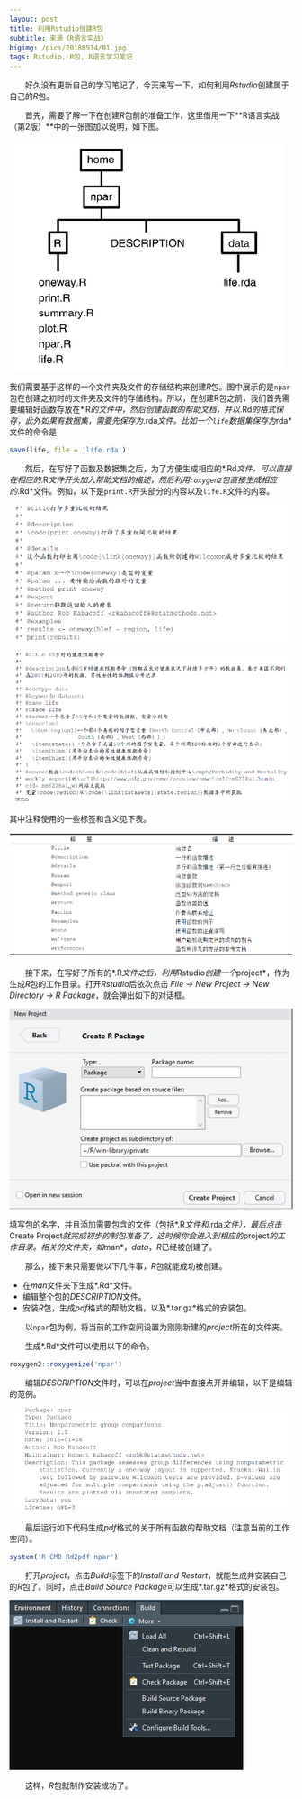```yaml
---
layout: post
title: 利用Rstudio创建R包
subtitle: 来源《R语言实战》
bigimg: /pics/20180514/01.jpg
tags: Rstudio, R包, R语言学习笔记
---
```


&emsp;&emsp;好久没有更新自己的学习笔记了，今天来写一下，如何利用*Rstudio*创建属于自己的*R*包。

&emsp;&emsp;首先，需要了解一下在创建*R*包前的准备工作，这里借用一下**R语言实战（第2版）**中的一张图加以说明，如下图。

![](/pics/20180514/02.png)

我们需要基于这样的一个文件夹及文件的存储结构来创建*R*包。图中展示的是`npar`包在创建之初时的文件夹及文件的存储结构。所以，在创建R包之前，我们首先需要编辑好函数存放在*.R*的文件中，然后创建函数的帮助文档，并以*.Rd*的格式保存，此外如果有数据集，需要先保存为*.rda*文件。比如一个`life`数据集保存为*rda*文件的命令是

```r
save(life, file = 'life.rda')
```

&emsp;&emsp;然后，在写好了函数及数据集之后，为了方便生成相应的*.Rd*文件，可以直接在相应的*.R*文件开头加入帮助文档的描述，然后利用`roxygen2`包直接生成相应的*.Rd*文件。例如，以下是`print.R`开头部分的内容以及`life.R`文件的内容。

![](/pics/20180514/03.png)

![](/pics/20180514/04.png)

其中注释使用的一些标签和含义见下表。

![](/pics/20180514/05.png)

&emsp;&emsp;接下来，在写好了所有的*.R*文件之后，利用*Rstudio*创建一个*project*，作为生成*R*包的工作目录。打开*Rstudio*后依次点击 *File -> New Project -> New Directory -> R Package*，就会弹出如下的对话框。

![](/pics/20180514/06.png)

填写包的名字，并且添加需要包含的文件（包括*.R*文件和*.rda*文件），最后点击*Create Project*就完成初步的制包准备了，这时候你会进入到相应的*project*的工作目录。相关的文件夹，如*man*，*data*，*R*已经被创建了。

&emsp;&emsp;那么，接下来只需要做以下几件事，*R*包就能成功被创建。

+ 在*man*文件夹下生成*.Rd*文件。
+ 编辑整个包的*DESCRIPTION*文件。
+ 安装*R*包，生成*pdf*格式的帮助文档，以及*.tar.gz*格式的安装包。

&emsp;&emsp;以`npar`包为例，将当前的工作空间设置为刚刚新建的*project*所在的文件夹。

&emsp;&emsp;生成*.Rd*文件可以使用以下的命令。

```r
roxygen2::roxygenize('npar')
```

&emsp;&emsp;编辑*DESCRIPTION*文件时，可以在*project*当中直接点开并编辑，以下是编辑的范例。

![](/pics/20180514/07.png)

&emsp;&emsp;最后运行如下代码生成*pdf*格式的关于所有函数的帮助文档（注意当前的工作空间）。

```r
system('R CMD Rd2pdf npar')
```

&emsp;&emsp;打开*project*，点击*Build*标签下的*Install and Restart*，就能生成并安装自己的*R*包了。同时，点击*Build Source Package*可以生成*.tar.gz*格式的安装包。

![](/pics/20180514/08.png)

&emsp;&emsp;这样，*R*包就制作安装成功了。